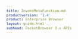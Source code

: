 ```yaml
---
title: InvokeMetaFunction.md
productversion: '1.4'
product: Enterprise Browser
layout: guide.html
subhead: PocketBrowser 3.x APIs
---
```

﻿<html>
  <head>
    <META http-equiv="Content-Type" content="text/html; charset=utf-8">
    <style>
					body
					{
					font-family:verdana,arial,helvetica;
					font-size:x-small;
					margin:20;
					}
					h1
					{
					font-family:verdana,arial,helvetica;
					font-size:medium;
					font-weight:bold;
					}
					th
					{
					font-family:verdana,arial,helvetica;
					font-size:x-small;
					font-weight:bold;
					text-align:left;
					background-color:#CCCCCC;
					}
					td
					{
					font-family:verdana,arial,helvetica;
					font-size:x-small;
					text-align:left;
					}
					.clsRef
					{
					font-family:verdana,arial,helvetica;
					font-size:small;
					color:#003399;
					font-weight:bold;
					text-align:left;
					}
					.clsSyntax
					{
					font-family:courier;
					font-size:x-small;
					text-align:left;
					background-color:#ffffff;
					}
					.clsSyntaxHeadings
					{
					font-family:verdana,arial,helvetica;
					font-size:x-small;
					font-weight:bold;
					text-align:left;
					color:#000066;
					background-color:#efeff7;
					border-bottom: #c8cdde 1px solid;
					}
					.clsSyntaxCells
					{
					font-family:verdana,arial,helvetica;
					font-size:x-small;
					text-align:left;
					background-color:#f7f7ff;
					border-bottom: #d5d5d3 1px solid;
					}
				</style>
    <title>InvokeMETAFunction</title><script type="text/javascript" language="Javascript">
					
					function ToggleSpan(SpanId, ImgID)
					{
						var path = '../Resources/'
					//Toggle the span view on or off
					var Rollup = document.all.item(SpanId);
					var RollupImg = document.all.item(ImgID);
					var ToggleExpand = path + 'ToggleExpand.gif';
					var ToggleCollapse = path + 'ToggleCollapse.gif';
					Rollup.style.display = (Rollup.style.display=='none' ? 'block' : 'none');
					RollupImg.src = (Rollup.style.display=='none' ? ToggleExpand : ToggleCollapse);
					}

					function CopyTemplate(sControl)
					{
					//Copy the template values held in the appropriate textarea to clipboard
					if (window.clipboardData)
					{
					window.clipboardData.setData("Text", document.all.item(sControl).value);
					}
					return false;
					}
					
				</script></head>
  <body topmargin="0" leftmargin="0" marginheight="0" marginwidth="0" bgcolor="#ffffff" text="#000000">
    <table width="100%">
      <tr>
        <td valign="middle" width="95%">
          <h1>InvokeMETAFunction Method of the Generic ActiveX Object</h1>
        </td>
        <td width="5%"><img valign="middle" id="imgSymbolLogo" alt="Symbol Inc" src="../Resources/Logo.gif"></td>
      </tr>
    </table>
    <hr size="1">
    <p>
					The 
					<b>InvokeMETAFunction</b> Method of the Generic ActiveX Object invokes the specified meta function immediately.</p>
    <p class="clsRef"><nobr><span class="ToggleView" onclick="ToggleSpan('SyntaxSpan', 'imgSyntaxToggle')"><img align="absmiddle" id="imgSyntaxToggle" alt="Syntax Toggle" onmouseover="this.style.cursor='hand'" src="../Resources/ToggleCollapse.gif&#xA;						">
					Syntax
				</span></nobr></p>
    <div id="SyntaxSpan" style="display:block">
      <blockquote>
        <table class="clsSyntax" cellspacing="1" cellpadding="3" width="95%">
          <tr>
            <th class="clsSyntaxHeadings">InvokeMETAFunction (Method of the Generic ActiveX Object) Syntax
						</th>
          </tr>
          <tr>
            <td class="clsSyntaxCells">
              <p>var bRetVal = objGeneric.InvokeMETAFunction(strHTTPEquiv, strContents);</p>
            </td>
          </tr>
        </table>
      </blockquote><br></div>
    <p class="clsRef"><span class="ToggleView" onclick="ToggleSpan('ParametersWSpan', 'imgParametersWToggle')"><img align="absmiddle" id="imgParametersWToggle" alt="ParametersW Toggle" onmouseover="this.style.cursor='hand'" src="../Resources/ToggleCollapse.gif&#xA;					"></span>
			Parameters
		</p>
    <div id="ParametersWSpan" style="display:block">
      <blockquote>
				Items listed in this section indicate parameters, or attributes which can be set.
				<BR><BR><table class="clsSyntax" cellspacing="1" cellpadding="3" width="95%">
          <col width="20%">
          <col width="20%">
          <col width="38%">
          <col width="22%">
          <tr>
            <th class="clsSyntaxHeadings">Name</th>
            <th class="clsSyntaxHeadings">Possible Values</th>
            <th class="clsSyntaxHeadings">Description</th>
            <th class="clsSyntaxHeadings">
              <table cellspacing="0" cellpadding="0">
                <tr>
                  <td width="85%" class="clsSyntaxHeadings" style="border-bottom-style: none;">Default Value</td>
                </tr>
              </table>
            </th>
          </tr>
          <tr>
            <td valign="top" class="clsSyntaxCells"><b>strHTTPEquiv</b></td>
            <td valign="top" class="clsSyntaxCells">Module Name</td>
            <td valign="top" class="clsSyntaxCells">Module on which to perform the method or apply the property.  This would be placed in the 'HTTP-Equiv' part of the META tag if it was being parsed on a page.</td>
            <td valign="top" class="clsSyntaxCells">N/A</td>
          </tr>
          <tr>
            <td valign="top" class="clsSyntaxCells"><b>strContents</b></td>
            <td valign="top" class="clsSyntaxCells">Method or Property</td>
            <td valign="top" class="clsSyntaxCells">The Method or Property to be applied to the module.</td>
            <td valign="top" class="clsSyntaxCells">N/A</td>
          </tr>
        </table>
      </blockquote><br></div>
    <p class="clsRef"><span class="ToggleView" onclick="ToggleSpan('ExamplesSpan', 'imgExamplesToggle')"><img align="absmiddle" id="imgExamplesToggle" alt="Examples Toggle" onmouseover="this.style.cursor='hand'" src="../Resources/ToggleCollapse.gif"></span>
			Examples
		</p>
    <div id="ExamplesSpan" style="display:block">
      <blockquote>
        <p>The following example enables the scanner:</p>
        <table class="clsSyntax" cellspacing="1" cellpadding="3" width="95%">
          <tr>
            <td>
              <pre class="clsSyntaxCells">
&lt;script&gt;
   var objGeneric = new ActiveXObject("PocketBrowser.Generic");
   objGeneric.InvokeMETAFunction('Scanner', 'Enabled');
&lt;/script&gt;
</pre>
            </td>
          </tr>
        </table>
        <table cellspacing="1" cellpadding="3" width="95%">
          <col width="85%">
          <col width="15%">
          <tr align="right">
            <td></td>
            <td valign="bottom" style="border-bottom-style: none;font-weight:normal;font-size:xx-small;"><nobr><img id="imgCopyDefaults" alt="Copy example to clipboard" onmouseover="this.style.cursor='hand'" src="../Resources/CopyDefaults.gif" onclick="CopyTemplate('ID0EWB');">
									Copy example to clipboard
								</nobr></td>
          </tr>
        </table>
        <div id="Examples" style="display:none"><textarea id="ID0EWB">&lt;!-- 
The following example enables the scanner:
--&gt;

&lt;script&gt;
   var objGeneric = new ActiveXObject("PocketBrowser.Generic");
   objGeneric.InvokeMETAFunction('Scanner', 'Enabled');
&lt;/script&gt;
</textarea></div>
        <p>The following example enables the scanner with only the EAN8 decoder:</p>
        <table class="clsSyntax" cellspacing="1" cellpadding="3" width="95%">
          <tr>
            <td>
              <pre class="clsSyntaxCells">
&lt;script&gt;
   var objGeneric = new ActiveXObject("PocketBrowser.Generic");
   objGeneric.InvokeMETAFunction('Scanner', 'all_decoders:disabled; ean8:enabled; Enabled');
&lt;/script&gt;
</pre>
            </td>
          </tr>
        </table>
        <table cellspacing="1" cellpadding="3" width="95%">
          <col width="85%">
          <col width="15%">
          <tr align="right">
            <td></td>
            <td valign="bottom" style="border-bottom-style: none;font-weight:normal;font-size:xx-small;"><nobr><img id="imgCopyDefaults" alt="Copy example to clipboard" onmouseover="this.style.cursor='hand'" src="../Resources/CopyDefaults.gif" onclick="CopyTemplate('ID0E4B');">
									Copy example to clipboard
								</nobr></td>
          </tr>
        </table>
        <div id="Examples" style="display:none"><textarea id="ID0E4B">&lt;!-- 
The following example enables the scanner with only the EAN8 decoder:
--&gt;

&lt;script&gt;
   var objGeneric = new ActiveXObject("PocketBrowser.Generic");
   objGeneric.InvokeMETAFunction('Scanner', 'all_decoders:disabled; ean8:enabled; Enabled');
&lt;/script&gt;
</textarea></div>
        <p>The following example displays a signature capture window:</p>
        <table class="clsSyntax" cellspacing="1" cellpadding="3" width="95%">
          <tr>
            <td>
              <pre class="clsSyntaxCells">
&lt;script&gt;
   var objGeneric = new ActiveXObject("PocketBrowser.Generic");
   objGeneric.InvokeMETAFunction('Signature', 'Visibility:Visible');
&lt;/script&gt;
</pre>
            </td>
          </tr>
        </table>
        <table cellspacing="1" cellpadding="3" width="95%">
          <col width="85%">
          <col width="15%">
          <tr align="right">
            <td></td>
            <td valign="bottom" style="border-bottom-style: none;font-weight:normal;font-size:xx-small;"><nobr><img id="imgCopyDefaults" alt="Copy example to clipboard" onmouseover="this.style.cursor='hand'" src="../Resources/CopyDefaults.gif" onclick="CopyTemplate('ID0EEC');">
									Copy example to clipboard
								</nobr></td>
          </tr>
        </table>
        <div id="Examples" style="display:none"><textarea id="ID0EEC">&lt;!-- 
The following example displays a signature capture window:
--&gt;

&lt;script&gt;
   var objGeneric = new ActiveXObject("PocketBrowser.Generic");
   objGeneric.InvokeMETAFunction('Signature', 'Visibility:Visible');
&lt;/script&gt;
</textarea></div>
        <p>The following example displays the battery indicator with specific styling:</p>
        <table class="clsSyntax" cellspacing="1" cellpadding="3" width="95%">
          <tr>
            <td>
              <pre class="clsSyntaxCells">
&lt;script&gt;
   var objGeneric = new ActiveXObject("PocketBrowser.Generic");
   objGeneric.InvokeMETAFunction('Battery', 'Left:50; Top:50; IconPosition:Bottom; color:#FF0000; visibility:visible');
&lt;/script&gt;
</pre>
            </td>
          </tr>
        </table>
        <table cellspacing="1" cellpadding="3" width="95%">
          <col width="85%">
          <col width="15%">
          <tr align="right">
            <td></td>
            <td valign="bottom" style="border-bottom-style: none;font-weight:normal;font-size:xx-small;"><nobr><img id="imgCopyDefaults" alt="Copy example to clipboard" onmouseover="this.style.cursor='hand'" src="../Resources/CopyDefaults.gif" onclick="CopyTemplate('ID0ELC');">
									Copy example to clipboard
								</nobr></td>
          </tr>
        </table>
        <div id="Examples" style="display:none"><textarea id="ID0ELC">&lt;!-- 
The following example displays the battery indicator with specific styling:
--&gt;

&lt;script&gt;
   var objGeneric = new ActiveXObject("PocketBrowser.Generic");
   objGeneric.InvokeMETAFunction('Battery', 'Left:50; Top:50; IconPosition:Bottom; color:#FF0000; visibility:visible');
&lt;/script&gt;
</textarea></div>
      </blockquote>
    </div>
    <p class="clsRef"><span class="ToggleView" onclick="ToggleSpan('RemarksSpan', 'imgRemarksToggle')"><img align="absmiddle" id="imgRemarksToggle" alt="Remarks Toggle" onmouseover="this.style.cursor='hand'" src="../Resources/ToggleCollapse.gif"></span>
			Remarks
		</p>
    <div id="RemarksSpan" style="display:block">
      <blockquote>
        <DIV class="clsRef">Format of Parameters</DIV>
        <DIV style="font-family:verdana,arial,helvetica;font-size:x-small;">All parameters must comply with EMML, the Enterprise Mobility Markup Language.</DIV>
        <pre style="font-family:courier;font-size:small;"></pre>
      </blockquote><br></div>
    <p class="clsRef"><span class="ToggleView" onclick="ToggleSpan('InfoSpan', 'imgInfoToggle')"><img align="absmiddle" id="imgInfoToggle" alt="Info Toggle" onmouseover="this.style.cursor='hand'" src="../Resources/ToggleCollapse.gif"></span>
			Additional Information
		</p>
    <div id="InfoSpan" style="display:block">
      <blockquote>
        <table>
          <tr>
            <th>Supported Platforms</th>
            <td>Windows CE, Windows Mobile</td>
          </tr>
          <tr>
            <th>Persistence</th>
            <td>Executes instantaneously.</td>
          </tr>
          <tr>
            <th>Min. Requirements</th>
            <td>None.</td>
          </tr>
        </table>
      </blockquote><br></div>
    <div id="DefaultParamsSpan" style="display:none">
      <pre><textarea id="DefaultParameters"></textarea></pre>
    </div>
    <hr size="1">
    <div align="right">© 2016 Symbol Technologies, Inc. All rights reserved.</div>
  </body>
</html>

